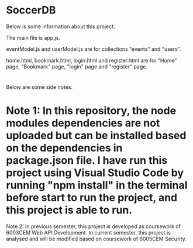 # SoccerDB

Below is some information about this project.

The main file is app.js. 

eventModel.js and userModel.js are for collections "events" and "users". 

home.html, bookmark.html, login.html and register.html are for "Home" page, "Bookmark" page, "login" page and "register" page.

# 

Below are some side notes.

# Note 1: In this repository, the node modules dependencies are not uploaded but can be installed based on the dependencies in package.json file. I have run this project using Visual Studio Code by running "npm install" in the terminal before start to run the project, and this project is able to run.

Note 2: In previous semester, this project is developed as coursework of 6003CEM Web API Development. In current semester, this project is analysed and will be modified based on coursework of 6005CEM Security.

